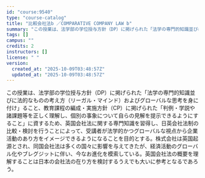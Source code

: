 ```yaml
---
id: "course:9540"
type: "course-catalog"
title: "比較会社法b ／COMPARATIVE COMPANY LAW b"
summary: "この授業は、法学部の学位授与方針（DP）に掲げられた「法学の専門的知識並びに法的なものの考え方（リーガル・マインド）およびグローバルな思考を身に付け」ること、教育課程の編成・実施方針（CP）に掲げられた「判例・学説や諸課題等を正しく理解し、…"
tags: []
campus: ""
credits: 2
instructors: []
license: " "
version:
  created_at: "2025-10-09T03:48:57Z"
  updated_at: "2025-10-09T03:48:57Z"
---
```


この授業は、法学部の学位授与方針（DP）に掲げられた「法学の専門的知識並びに法的なものの考え方（リーガル・マインド）およびグローバルな思考を身に付け」ること、教育課程の編成・実施方針（CP）に掲げられた「判例・学説や諸課題等を正しく理解し、個別の事象について自らの見解を提示できるようにすること」に資するため、英国会社法に関する専門知識を習得し、日英会社法制の比較・検討を行うことによって、受講者が法学的かつグローバルな視点から企業活動のあり方をイメージできるようになることを目的とする。株式会社は英国起源とされ、同国会社法は多くの国々に影響を与えてきたが、経済活動のグローバル化やブレグジットに伴い、今なお進化を模索している。英国会社法の概要を理解することは日本の会社法の在り方を検討するうえでも大いに参考となるであろう。
